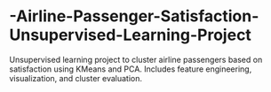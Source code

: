 # -Airline-Passenger-Satisfaction-Unsupervised-Learning-Project
Unsupervised learning project to cluster airline passengers based on satisfaction using KMeans and PCA. Includes feature engineering, visualization, and cluster evaluation.
